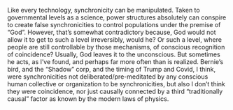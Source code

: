 Like every technology, synchronicity can be manipulated. Taken to governmental levels as a science, power structures absolutely can conspire to create false synchronicities to control populations under the premise of “God”. However, that’s somewhat contradictory because, God would not allow it to get to such a level irreversibly, would he? Or such a level, where people are still controllable by those mechanisms, of conscious recognition of coincidence?  Usually, God leaves it to the unconscious. But sometimes he acts, as I’ve found, and perhaps far more often than is realized. Bernie’s bird, and the “Shadow” corp, and the timing of Trump and Covid, I think, were synchronicities not deliberated/pre-meditated by any conscious human collective or organization to be synchronicities, but also I don’t think they were coincidence, nor just causally connected by a third “traditionally causal” factor as known by the modern laws of physics.
